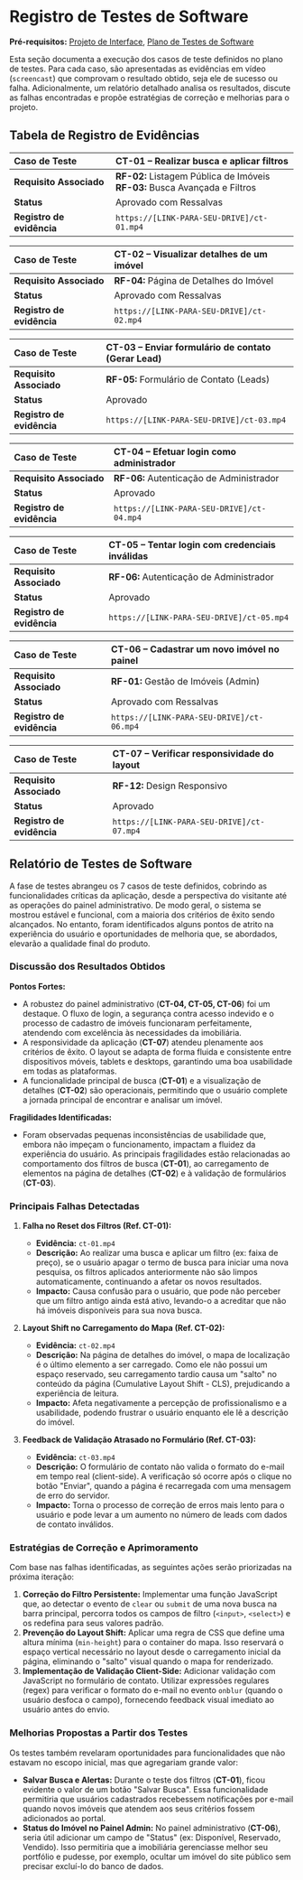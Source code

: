 # Registro de Testes de Software

**Pré-requisitos:** [Projeto de Interface](./3-Projeto-de-Interface.md), [Plano de Testes de Software](./8-Plano-de-Testes-de-Software.md)

Esta seção documenta a execução dos casos de teste definidos no plano de testes. Para cada caso, são apresentadas as evidências em vídeo (`screencast`) que comprovam o resultado obtido, seja ele de sucesso ou falha. Adicionalmente, um relatório detalhado analisa os resultados, discute as falhas encontradas e propõe estratégias de correção e melhorias para o projeto.

## Tabela de Registro de Evidências

| **Caso de Teste** | **CT-01 – Realizar busca e aplicar filtros** |
| :--- | :--- |
| **Requisito Associado** | **RF-02:** Listagem Pública de Imóveis <br> **RF-03:** Busca Avançada e Filtros |
| **Status** | Aprovado com Ressalvas |
| **Registro de evidência** | `https://[LINK-PARA-SEU-DRIVE]/ct-01.mp4` |

| **Caso de Teste** | **CT-02 – Visualizar detalhes de um imóvel** |
| :--- | :--- |
| **Requisito Associado** | **RF-04:** Página de Detalhes do Imóvel |
| **Status** | Aprovado com Ressalvas |
| **Registro de evidência** | `https://[LINK-PARA-SEU-DRIVE]/ct-02.mp4` |

| **Caso de Teste** | **CT-03 – Enviar formulário de contato (Gerar Lead)** |
| :--- | :--- |
| **Requisito Associado** | **RF-05:** Formulário de Contato (Leads) |
| **Status** | Aprovado |
| **Registro de evidência** | `https://[LINK-PARA-SEU-DRIVE]/ct-03.mp4` |

| **Caso de Teste** | **CT-04 – Efetuar login como administrador** |
| :--- | :--- |
| **Requisito Associado** | **RF-06:** Autenticação de Administrador |
| **Status** | Aprovado |
| **Registro de evidência** | `https://[LINK-PARA-SEU-DRIVE]/ct-04.mp4` |

| **Caso de Teste** | **CT-05 – Tentar login com credenciais inválidas** |
| :--- | :--- |
| **Requisito Associado** | **RF-06:** Autenticação de Administrador |
| **Status** | Aprovado |
| **Registro de evidência** | `https://[LINK-PARA-SEU-DRIVE]/ct-05.mp4` |

| **Caso de Teste** | **CT-06 – Cadastrar um novo imóvel no painel** |
| :--- | :--- |
| **Requisito Associado** | **RF-01:** Gestão de Imóveis (Admin) |
| **Status** | Aprovado com Ressalvas |
| **Registro de evidência** | `https://[LINK-PARA-SEU-DRIVE]/ct-06.mp4` |

| **Caso de Teste** | **CT-07 – Verificar responsividade do layout** |
| :--- | :--- |
| **Requisito Associado** | **RF-12:** Design Responsivo |
| **Status** | Aprovado |
| **Registro de evidência** | `https://[LINK-PARA-SEU-DRIVE]/ct-07.mp4` |

## Relatório de Testes de Software

A fase de testes abrangeu os 7 casos de teste definidos, cobrindo as funcionalidades críticas da aplicação, desde a perspectiva do visitante até as operações do painel administrativo. De modo geral, o sistema se mostrou estável e funcional, com a maioria dos critérios de êxito sendo alcançados. No entanto, foram identificados alguns pontos de atrito na experiência do usuário e oportunidades de melhoria que, se abordados, elevarão a qualidade final do produto.

### Discussão dos Resultados Obtidos

**Pontos Fortes:**
* A robustez do painel administrativo (**CT-04, CT-05, CT-06**) foi um destaque. O fluxo de login, a segurança contra acesso indevido e o processo de cadastro de imóveis funcionaram perfeitamente, atendendo com excelência às necessidades da imobiliária.
* A responsividade da aplicação (**CT-07**) atendeu plenamente aos critérios de êxito. O layout se adapta de forma fluida e consistente entre dispositivos móveis, tablets e desktops, garantindo uma boa usabilidade em todas as plataformas.
* A funcionalidade principal de busca (**CT-01**) e a visualização de detalhes (**CT-02**) são operacionais, permitindo que o usuário complete a jornada principal de encontrar e analisar um imóvel.

**Fragilidades Identificadas:**
* Foram observadas pequenas inconsistências de usabilidade que, embora não impeçam o funcionamento, impactam a fluidez da experiência do usuário. As principais fragilidades estão relacionadas ao comportamento dos filtros de busca (**CT-01**), ao carregamento de elementos na página de detalhes (**CT-02**) e à validação de formulários (**CT-03**).

### Principais Falhas Detectadas

1.  **Falha no Reset dos Filtros (Ref. CT-01):**
    * **Evidência:** `ct-01.mp4`
    * **Descrição:** Ao realizar uma busca e aplicar um filtro (ex: faixa de preço), se o usuário apagar o termo de busca para iniciar uma nova pesquisa, os filtros aplicados anteriormente não são limpos automaticamente, continuando a afetar os novos resultados.
    * **Impacto:** Causa confusão para o usuário, que pode não perceber que um filtro antigo ainda está ativo, levando-o a acreditar que não há imóveis disponíveis para sua nova busca.

2.  **Layout Shift no Carregamento do Mapa (Ref. CT-02):**
    * **Evidência:** `ct-02.mp4`
    * **Descrição:** Na página de detalhes do imóvel, o mapa de localização é o último elemento a ser carregado. Como ele não possui um espaço reservado, seu carregamento tardio causa um "salto" no conteúdo da página (Cumulative Layout Shift - CLS), prejudicando a experiência de leitura.
    * **Impacto:** Afeta negativamente a percepção de profissionalismo e a usabilidade, podendo frustrar o usuário enquanto ele lê a descrição do imóvel.

3.  **Feedback de Validação Atrasado no Formulário (Ref. CT-03):**
    * **Evidência:** `ct-03.mp4`
    * **Descrição:** O formulário de contato não valida o formato do e-mail em tempo real (client-side). A verificação só ocorre após o clique no botão "Enviar", quando a página é recarregada com uma mensagem de erro do servidor.
    * **Impacto:** Torna o processo de correção de erros mais lento para o usuário e pode levar a um aumento no número de leads com dados de contato inválidos.

### Estratégias de Correção e Aprimoramento

Com base nas falhas identificadas, as seguintes ações serão priorizadas na próxima iteração:

1.  **Correção do Filtro Persistente:** Implementar uma função JavaScript que, ao detectar o evento de `clear` ou `submit` de uma nova busca na barra principal, percorra todos os campos de filtro (`<input>`, `<select>`) e os redefina para seus valores padrão.
2.  **Prevenção do Layout Shift:** Aplicar uma regra de CSS que define uma altura mínima (`min-height`) para o container do mapa. Isso reservará o espaço vertical necessário no layout desde o carregamento inicial da página, eliminando o "salto" visual quando o mapa for renderizado.
3.  **Implementação de Validação Client-Side:** Adicionar validação com JavaScript no formulário de contato. Utilizar expressões regulares (regex) para verificar o formato do e-mail no evento `onblur` (quando o usuário desfoca o campo), fornecendo feedback visual imediato ao usuário antes do envio.

### Melhorias Propostas a Partir dos Testes

Os testes também revelaram oportunidades para funcionalidades que não estavam no escopo inicial, mas que agregariam grande valor:

* **Salvar Busca e Alertas:** Durante o teste dos filtros (**CT-01**), ficou evidente o valor de um botão "Salvar Busca". Essa funcionalidade permitiria que usuários cadastrados recebessem notificações por e-mail quando novos imóveis que atendem aos seus critérios fossem adicionados ao portal.
* **Status do Imóvel no Painel Admin:** No painel administrativo (**CT-06**), seria útil adicionar um campo de "Status" (ex: Disponível, Reservado, Vendido). Isso permitiria que a imobiliária gerenciasse melhor seu portfólio e pudesse, por exemplo, ocultar um imóvel do site público sem precisar excluí-lo do banco de dados.
